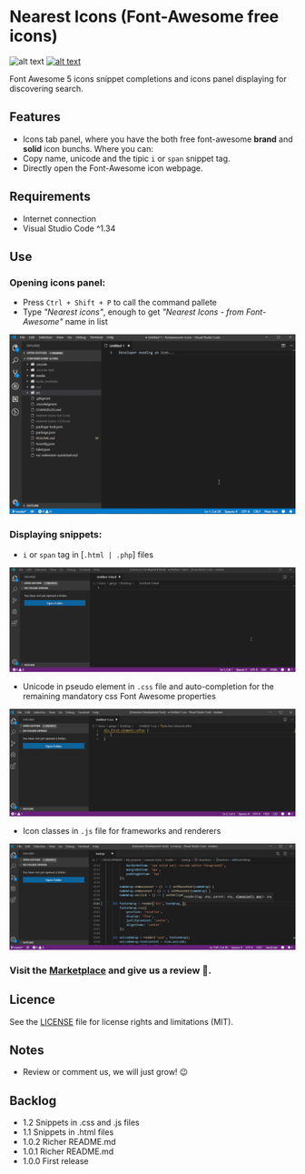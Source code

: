 # Nearest Icons (Font-Awesome free icons)

![alt text](https://img.shields.io/badge/font--awesome-5.x-blue.svg "font-awesome version badge") [![alt text](https://img.shields.io/badge/License-MIT-red.svg "License badge")](https://github.com/FortAwesome/Font-Awesome)

Font Awesome 5 icons snippet completions and icons panel displaying for discovering search.

## Features

 - Icons tab panel, where you have the both free font-awesome **brand** and **solid** icon bunchs. Where you can:
  - Copy name, unicode and the tipic `i` or `span` snippet tag.
  - Directly open the Font-Awesome icon webpage.

## Requirements

 - Internet connection 
 - Visual Studio Code ^1.34

## Use 

### Opening icons panel:

 - Press `Ctrl + Shift + P` to call the command pallete 
 - Type *"Nearest icons"*, enough to get *"Nearest Icons - from Font-Awesome"* name in list

![alt text](./media/panel-demo.gif "Panel demo gif")

### Displaying snippets:

 - `i` or `span` tag in [`.html | .php`] files

![alt text](./media/snippets-html-demo.gif "Snippets demo gif html")

 - Unicode in pseudo element in `.css` file and auto-completion for the remaining mandatory css Font Awesome properties 

![alt text](./media/snippets-css-demo.gif "Snippets demo gif css")

 - Icon classes in `.js` file for frameworks and renderers

![alt text](./media/snippets-js-demo.gif "Snippets demo gif javascript")

### Visit the [Marketplace](https://marketplace.visualstudio.com/items?itemName=abax.nearest-icons) and give us a review :clap:.

## Licence

See the [LICENSE](LICENSE.md) file for license rights and limitations (MIT).

## Notes

 - Review or comment us, we will just grow! 😉

## Backlog

 - 1.2 Snippets in .css and .js files
 - 1.1 Snippets in .html files
 - 1.0.2 Richer README.md
 - 1.0.1 Richer README.md
 - 1.0.0 First release
